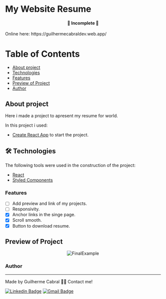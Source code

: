 # My Website Resume

	
<h4 align="center">
	🚧  Incomplete  🚧
</h4>

<p> Online here: https://guilhermecabraldev.web.app/ </p>

Table of Contents
=================
<!--ts-->
   * [About project](#About-Project)
   * [Technologies](#-Technologies)
   * [Features](#Features)
   * [Preview of Project](#Preview-of-Project)
   * [Author](#Author)
<!--te-->

## About project

Here i made a project to apresent my resume for world.

In this project i used:

* [Create React App](https://github.com/facebook/create-react-app) to start the project.


## 🛠 Technologies

The following tools were used in the construction of the project:

- [React](https://pt-br.reactjs.org/)
- [Styled Components](https://styled-components.com/)


### Features

- [ ] Add preview and link of my projects.
- [ ] Responsivity.
- [x] Anchor links in the singe page.
- [x] Scroll smooth.
- [x] Button to download resume.

 ##  Preview of Project


<div align="center">
  <img alt="FinalExample" title="#FinalExample" src="CAMINHO DA IMAGEM" />
</div>



### Author
---
Made by Guilherme Cabral 👋🏽 Contact me!

[![Linkedin Badge](https://img.shields.io/badge/-Guilherme-blue?style=flat-square&logo=Linkedin&logoColor=white&link=https://www.linkedin.com/in/tgmarinho/)](https://www.linkedin.com/in/guilherme-rodrigues-cabral/)
[![Gmail Badge](https://img.shields.io/badge/-guilhermerocabral@gmail.com-c14438?style=flat-square&logo=Gmail&logoColor=white&link=mailto:guilhermerocabral@gmail.com)](mailto:guilhermerocabral@gmail.com)
